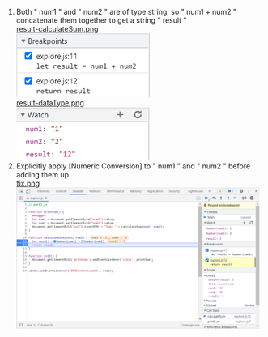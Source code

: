 1. Both " num1 " and " num2 " are of type string, so " num1 + num2 " concatenate them together to get a string " result "  
   [result-calculateSum.png](./result-calculateSum.png)  
   ![result-calculateSum.png](./result-calculateSum.png)  
   [result-dataType.png](./result-dataType.png)  
   ![result-dataType.png](./result-dataType.png)  
2. Explicitly apply [Numeric Conversion] to " num1 " and " num2 " before adding them up.  
   [fix.png](./fix.png)  
   ![fix.png](./fix.png)
